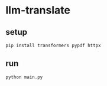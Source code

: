 # llm-translate

## setup

```shell
pip install transformers pypdf httpx
```

## run

```shell
python main.py
```

